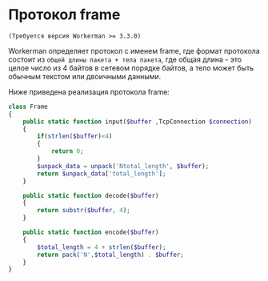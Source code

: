 # Протокол frame
``` (Требуется версия Workerman >= 3.3.0) ```

Workerman определяет протокол с именем frame, где формат протокола состоит из ```общей длины пакета + тела пакета```, где общая длина - это целое число из 4 байтов в сетевом порядке байтов, а тело может быть обычным текстом или двоичными данными.

Ниже приведена реализация протокола frame:
```php
class Frame
{
    public static function input($buffer ,TcpConnection $connection)
    {
        if(strlen($buffer)<4)
        {
            return 0;
        }
        $unpack_data = unpack('Ntotal_length', $buffer);
        return $unpack_data['total_length'];
    }

    public static function decode($buffer)
    {
        return substr($buffer, 4);
    }

    public static function encode($buffer)
    {
        $total_length = 4 + strlen($buffer);
        return pack('N',$total_length) . $buffer;
    }
}
```
